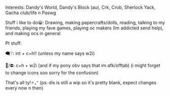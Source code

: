  Interests: Dandy's World, Dandy's Block (au), Crk, Crob, Sherlock Yack, Gacha club/life n Paswg

 Stuff i like to do😀: Drawing, making papercrafts/dolls, reading, talking to my friends, playing my fave games, playing oc makers (Im addicted send help), and making ocs in general
 
 Pt stuff: 

 🗨️❔: int + c+h!! (unless my name says w2i)

 🌙/⛔: c+h + w2i (and if my pony obv says that im afk/offtab) 
 (i might forget to change icons soo sorry for the confusion)
 
 

 That's all ty!✧₊⁺ (ps: dis is still a wip so it's pretty blank, expect changes every now n then)
